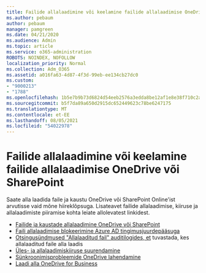 ```yaml
---
title: Failide allalaadimine või keelamine failide allalaadimise OneDrive või SharePoint
ms.author: pebaum
author: pebaum
manager: pamgreen
ms.date: 04/21/2020
ms.audience: Admin
ms.topic: article
ms.service: o365-administration
ROBOTS: NOINDEX, NOFOLLOW
localization_priority: Normal
ms.collection: Adm_O365
ms.assetid: a016fa63-4d87-4f3d-99eb-ee134cb27dc0
ms.custom:
- "9000213"
- "1788"
ms.openlocfilehash: 1b5e7b9b73d6824d54eeb2576a3edda8be12af1e8e38f710c2ab4077482dff9b
ms.sourcegitcommit: b5f7da89a650d2915dc652449623c78be6247175
ms.translationtype: MT
ms.contentlocale: et-EE
ms.lasthandoff: 08/05/2021
ms.locfileid: "54022978"
---
```

# <a name="download-or-prevent-download-of-files-from-onedrive-or-sharepoint"></a>Failide allalaadimine või keelamine failide allalaadimise OneDrive või SharePoint

Saate alla laadida faile ja kaustu OneDrive või SharePoint Online'ist arvutisse vaid mõne hiireklõpsuga. Lisateavet failide allalaadimise, kiiruse ja allalaadimiste piiramise kohta leiate allolevatest linkidest.

- [Failide ja kaustade allalaadimine OneDrive või SharePoint](https://support.office.com/article/Download-files-and-folders-from-OneDrive-or-SharePoint-5c7397b7-19c7-4893-84fe-d02e8fa5df05)
- [Faili allalaadimise blokeerimine Azure AD tingimusjuurdepääsuga](https://docs.microsoft.com/cloud-app-security/use-case-proxy-block-session-aad#create-a-block-download-policy-for-unmanaged-devices)
- [Otsingusündmused "Allalaaditud fail" auditilogides, et](https://docs.microsoft.com/microsoft-365/compliance/search-the-audit-log-in-security-and-compliance?view=o365-worldwide#file-and-page-activities) tuvastada, kes allalaaditud faile alla laadis
- [Üles- ja allalaadimiskiiruse suurendamine](https://support.office.com/article/Maximize-upload-and-download-speed-8eeadfb8-501f-406d-997b-98ab6ff67f43)
- [Sünkroonimisprobleemide OneDrive lahendamine](https://support.office.com/article/Fix-OneDrive-sync-problems-83ab0d8a-8400-45b0-8dcf-dc8aa8a6bcf8)
- [Laadi alla OneDrive for Business](https://onedrive.live.com/about/download/)
